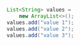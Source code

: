 <div style="text-align: center">

```java
List<String> values = 
	new ArrayList<>();
values.add("value 1");
values.add("value 2");
values.add("value 3");
```
</div>
